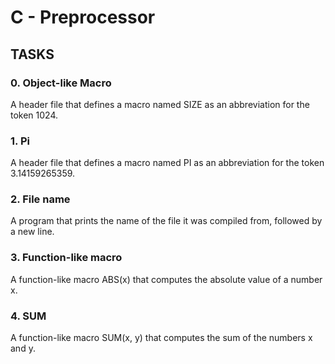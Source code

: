 # C - Preprocessor

## TASKS

### 0. Object-like Macro
A header file that defines a macro named SIZE as an abbreviation for the token 1024.

### 1. Pi
A header file that defines a macro named PI as an abbreviation for the token 3.14159265359.

### 2. File name
A program that prints the name of the file it was compiled from, followed by a new line.

### 3. Function-like macro
A function-like macro ABS(x) that computes the absolute value of a number x.

### 4. SUM
A function-like macro SUM(x, y) that computes the sum of the numbers x and y.
